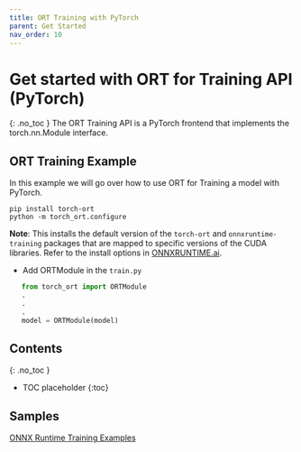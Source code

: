 ```yaml
---
title: ORT Training with PyTorch
parent: Get Started
nav_order: 10
---
```


# Get started with ORT for Training API (PyTorch)
{: .no_toc }
The ORT Training API is a PyTorch frontend that implements the torch.nn.Module interface.


## ORT Training Example
In this example we will go over how to use ORT for Training a model with PyTorch.

```
pip install torch-ort
python -m torch_ort.configure
```

**Note**: This installs the default version of the `torch-ort` and `onnxruntime-training` packages that are mapped to specific versions of the CUDA libraries. Refer to the install options in [ONNXRUNTIME.ai](https://onnxruntime.ai).

 - Add ORTModule in the `train.py`
```python
   from torch_ort import ORTModule
   .
   .
   .
   model = ORTModule(model)
```

## Contents
{: .no_toc }

* TOC placeholder
{:toc}

## Samples
[ONNX Runtime Training Examples](../tutorials/training)